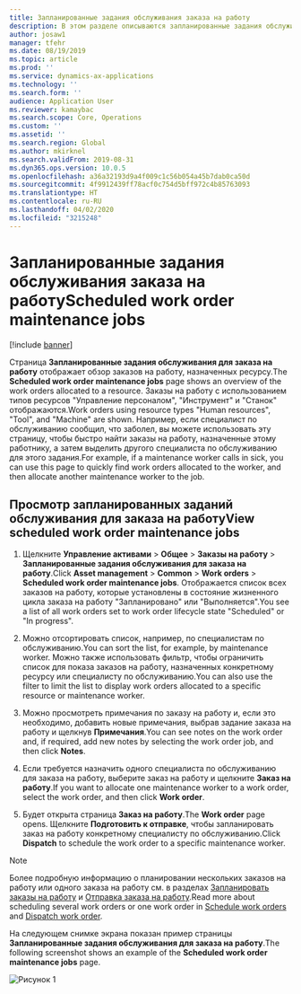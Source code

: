 ```yaml
---
title: Запланированные задания обслуживания заказа на работу
description: В этом разделе описываются запланированные задания обслуживания для заказа на работу в модуле "Управление активами".
author: josaw1
manager: tfehr
ms.date: 08/19/2019
ms.topic: article
ms.prod: ''
ms.service: dynamics-ax-applications
ms.technology: ''
ms.search.form: ''
audience: Application User
ms.reviewer: kamaybac
ms.search.scope: Core, Operations
ms.custom: ''
ms.assetid: ''
ms.search.region: Global
ms.author: mkirknel
ms.search.validFrom: 2019-08-31
ms.dyn365.ops.version: 10.0.5
ms.openlocfilehash: a36a32193d9a4f009c1c56b054a45b7dab0ca50d
ms.sourcegitcommit: 4f9912439ff78acf0c754d5bff972c4b85763093
ms.translationtype: HT
ms.contentlocale: ru-RU
ms.lasthandoff: 04/02/2020
ms.locfileid: "3215248"
---
```

# <a name="scheduled-work-order-maintenance-jobs"></a><span data-ttu-id="31551-103">Запланированные задания обслуживания заказа на работу</span><span class="sxs-lookup"><span data-stu-id="31551-103">Scheduled work order maintenance jobs</span></span>

[!include [banner](../../includes/banner.md)]

 

<span data-ttu-id="31551-104">Страница **Запланированные задания обслуживания для заказа на работу** отображает обзор заказов на работу, назначенных ресурсу.</span><span class="sxs-lookup"><span data-stu-id="31551-104">The **Scheduled work order maintenance jobs** page shows an overview of the work orders allocated to a resource.</span></span> <span data-ttu-id="31551-105">Заказы на работу с использованием типов ресурсов "Управление персоналом", "Инструмент" и "Станок" отображаются.</span><span class="sxs-lookup"><span data-stu-id="31551-105">Work orders using resource types "Human resources", "Tool", and "Machine" are shown.</span></span> <span data-ttu-id="31551-106">Например, если специалист по обслуживанию сообщил, что заболел, вы можете использовать эту страницу, чтобы быстро найти заказы на работу, назначенные этому работнику, а затем выделить другого специалиста по обслуживанию для этого задания.</span><span class="sxs-lookup"><span data-stu-id="31551-106">For example, if a maintenance worker calls in sick, you can use this page to quickly find work orders allocated to the worker, and then allocate another maintenance worker to the job.</span></span>

## <a name="view-scheduled-work-order-maintenance-jobs"></a><span data-ttu-id="31551-107">Просмотр запланированных заданий обслуживания для заказа на работу</span><span class="sxs-lookup"><span data-stu-id="31551-107">View scheduled work order maintenance jobs</span></span>

1. <span data-ttu-id="31551-108">Щелкните **Управление активами** > **Общее** > **Заказы на работу** > **Запланированные задания обслуживания для заказа на работу**.</span><span class="sxs-lookup"><span data-stu-id="31551-108">Click **Asset management** > **Common** > **Work orders** > **Scheduled work order maintenance jobs**.</span></span> <span data-ttu-id="31551-109">Отображается список всех заказов на работу, которые установлены в состояние жизненного цикла заказа на работу "Запланировано" или "Выполняется".</span><span class="sxs-lookup"><span data-stu-id="31551-109">You see a list of all work orders set to work order lifecycle state "Scheduled" or "In progress".</span></span>

2. <span data-ttu-id="31551-110">Можно отсортировать список, например, по специалистам по обслуживанию.</span><span class="sxs-lookup"><span data-stu-id="31551-110">You can sort the list, for example, by maintenance worker.</span></span> <span data-ttu-id="31551-111">Можно также использовать фильтр, чтобы ограничить список для показа заказов на работу, назначенных конкретному ресурсу или специалисту по обслуживанию.</span><span class="sxs-lookup"><span data-stu-id="31551-111">You can also use the filter to limit the list to display work orders allocated to a specific resource or maintenance worker.</span></span>

3. <span data-ttu-id="31551-112">Можно просмотреть примечания по заказу на работу и, если это необходимо, добавить новые примечания, выбрав задание заказа на работу и щелкнув **Примечания**.</span><span class="sxs-lookup"><span data-stu-id="31551-112">You can see notes on the work order and, if required, add new notes by selecting the work order job, and then click **Notes**.</span></span>

4. <span data-ttu-id="31551-113">Если требуется назначить одного специалиста по обслуживанию для заказа на работу, выберите заказ на работу и щелкните **Заказ на работу**.</span><span class="sxs-lookup"><span data-stu-id="31551-113">If you want to allocate one maintenance worker to a work order, select the work order, and then click **Work order**.</span></span>

5. <span data-ttu-id="31551-114">Будет открыта страница **Заказ на работу**.</span><span class="sxs-lookup"><span data-stu-id="31551-114">The **Work order** page opens.</span></span> <span data-ttu-id="31551-115">Щелкните **Подготовить к отправке**, чтобы запланировать заказ на работу конкретному специалисту по обслуживанию.</span><span class="sxs-lookup"><span data-stu-id="31551-115">Click **Dispatch** to schedule the work order to a specific maintenance worker.</span></span>

>[!NOTE]
><span data-ttu-id="31551-116">Более подробную информацию о планировании нескольких заказов на работу или одного заказа на работу см. в разделах [Запланировать заказы на работу](../work-order-scheduling/schedule-work-orders.md) и [Отправка заказа на работу](../work-order-scheduling/dispatch-work-order.md).</span><span class="sxs-lookup"><span data-stu-id="31551-116">Read more about scheduling several work orders or one work order in [Schedule work orders](../work-order-scheduling/schedule-work-orders.md) and [Dispatch work order](../work-order-scheduling/dispatch-work-order.md).</span></span>

<span data-ttu-id="31551-117">На следующем снимке экрана показан пример страницы **Запланированные задания обслуживания для заказа на работу**.</span><span class="sxs-lookup"><span data-stu-id="31551-117">The following screenshot shows an example of the **Scheduled work order maintenance jobs** page.</span></span>

![Рисунок 1](media/07-work-order-scheduling.png)

